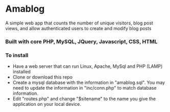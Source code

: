 # Amablog
A simple web app that counts the number of unique visitors, blog post views, and allow authenticated users to create and modify blog posts

### Built with core PHP, MySQL, JQuery, Javascript, CSS, HTML

### To install
- Have a web server that can run Linux, Apache, MySql and PHP (LAMP) installed
- Clone or download this repo
- Create a mysql database with the information in "amablog.sql". You may need to update the information in "inc/conn.php" to match database information.
- Edit "routes.php" and change "$sitename" to the name you give the application on your local device.
